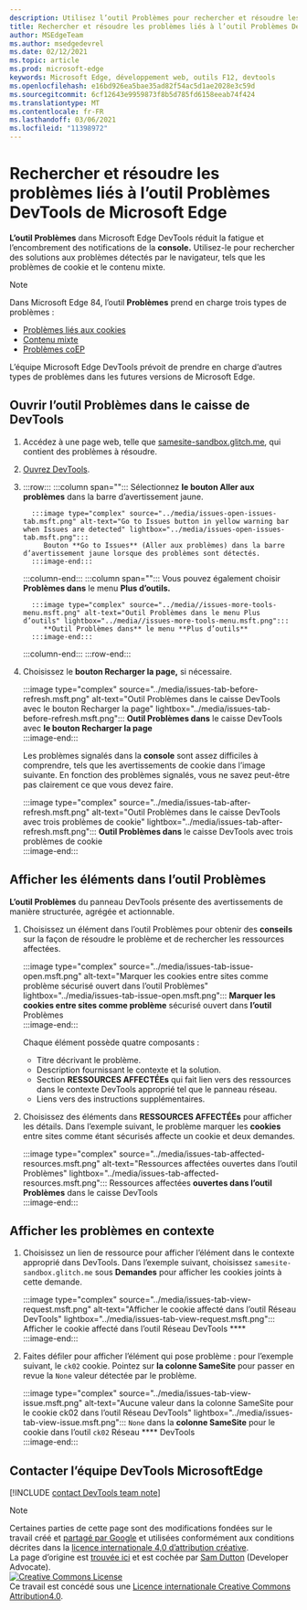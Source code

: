 ```yaml
---
description: Utilisez l’outil Problèmes pour rechercher et résoudre les problèmes liés à votre site web.
title: Rechercher et résoudre les problèmes liés à l’outil Problèmes DevTools de Microsoft Edge
author: MSEdgeTeam
ms.author: msedgedevrel
ms.date: 02/12/2021
ms.topic: article
ms.prod: microsoft-edge
keywords: Microsoft Edge, développement web, outils F12, devtools
ms.openlocfilehash: e16bd926ea5bae35ad82f54ac5d1ae2028e3c59d
ms.sourcegitcommit: 6cf12643e9959873f8b5d785fd6158eeab74f424
ms.translationtype: MT
ms.contentlocale: fr-FR
ms.lasthandoff: 03/06/2021
ms.locfileid: "11398972"
---
```

<!-- Copyright Sam Dutton 

   Licensed under the Apache License, Version 2.0 (the "License");
   you may not use this file except in compliance with the License.
   You may obtain a copy of the License at

       https://www.apache.org/licenses/LICENSE-2.0

   Unless required by applicable law or agreed to in writing, software
   distributed under the License is distributed on an "AS IS" BASIS,
   WITHOUT WARRANTIES OR CONDITIONS OF ANY KIND, either express or implied.
   See the License for the specific language governing permissions and
   limitations under the License.  -->  

# <a name="find-and-fix-problems-with-the-microsoft-edge-devtools-issues-tool"></a>Rechercher et résoudre les problèmes liés à l’outil Problèmes DevTools de Microsoft Edge  

**L’outil Problèmes** dans Microsoft Edge DevTools réduit la fatigue et l’encombrement des notifications de la **console.**  Utilisez-le pour rechercher des solutions aux problèmes détectés par le navigateur, tels que les problèmes de cookie et le contenu mixte.  

> [!NOTE]
> Dans Microsoft Edge 84, l’outil **Problèmes** prend en charge trois types de problèmes :  
> *   [Problèmes liés aux cookies][MDNSameSiteCookies]  
> *   [Contenu mixte][MDNMixedContent]  
> *   [Problèmes coEP][W3CCOEPSpec]
> 
> L’équipe Microsoft Edge DevTools prévoit de prendre en charge d’autres types de problèmes dans les futures versions de Microsoft Edge.  

## <a name="open-the-issues-tool-in-the-devtools-drawer"></a>Ouvrir l’outil Problèmes dans le caisse de DevTools  

1.  Accédez à une page web, telle que [samesite-sandbox.glitch.me][GlitchSamesiteSandbox], qui contient des problèmes à résoudre.  
1.  [Ouvrez DevTools][DevtoolsOpen].  
1.  :::row:::
       :::column span="":::
          Sélectionnez **le bouton Aller aux problèmes** dans la barre d’avertissement jaune.  
          
          :::image type="complex" source="../media/issues-open-issues-tab.msft.png" alt-text="Go to Issues button in yellow warning bar when Issues are detected" lightbox="../media/issues-open-issues-tab.msft.png":::
             Bouton **Go to Issues** (Aller aux problèmes) dans la barre d’avertissement jaune lorsque des problèmes sont détectés.  
          :::image-end:::  
       :::column-end:::
       :::column span="":::
          Vous pouvez également choisir **Problèmes dans** le menu **Plus d’outils.**  
          
          :::image type="complex" source="../media//issues-more-tools-menu.msft.png" alt-text="Outil Problèmes dans le menu Plus d’outils" lightbox="../media//issues-more-tools-menu.msft.png":::
             **Outil Problèmes dans** le menu **Plus d’outils**  
          :::image-end:::  
       :::column-end:::
    :::row-end:::
    
1.  Choisissez le **bouton Recharger la page,** si nécessaire.  
    
    :::image type="complex" source="../media/issues-tab-before-refresh.msft.png" alt-text="Outil Problèmes dans le caisse DevTools avec le bouton Recharger la page" lightbox="../media/issues-tab-before-refresh.msft.png":::
       **Outil Problèmes dans** le caisse DevTools avec **le bouton Recharger la page**  
    :::image-end:::  

    Les problèmes signalés dans la **console** sont assez difficiles à comprendre, tels que les avertissements de cookie dans l’image suivante.  En fonction des problèmes signalés, vous ne savez peut-être pas clairement ce que vous devez faire.  
    
    :::image type="complex" source="../media/issues-tab-after-refresh.msft.png" alt-text="Outil Problèmes dans le caisse DevTools avec trois problèmes de cookie" lightbox="../media/issues-tab-after-refresh.msft.png":::
       **Outil Problèmes dans** le caisse DevTools avec trois problèmes de cookie  
    :::image-end:::  
    
## <a name="view-items-in-the-issues-tool"></a>Afficher les éléments dans l’outil Problèmes  

**L’outil Problèmes** du panneau DevTools présente des avertissements de manière structurée, agrégée et actionnable.  

1.  Choisissez un élément dans l’outil Problèmes pour obtenir des **conseils** sur la façon de résoudre le problème et de rechercher les ressources affectées.  
    
    :::image type="complex" source="../media/issues-tab-issue-open.msft.png" alt-text="Marquer les cookies entre sites comme problème sécurisé ouvert dans l’outil Problèmes" lightbox="../media/issues-tab-issue-open.msft.png":::
       **Marquer les cookies entre sites comme problème** sécurisé ouvert dans **l’outil** Problèmes  
    :::image-end:::  
    
    Chaque élément possède quatre composants :  
    
    *   Titre décrivant le problème.  
    *   Description fournissant le contexte et la solution.  
    *   Section **RESSOURCES AFFECTÉEs** qui fait lien vers des ressources dans le contexte DevTools approprié tel que le panneau réseau.  
    *   Liens vers des instructions supplémentaires.  
    
1.  Choisissez des éléments dans **RESSOURCES AFFECTÉEs** pour afficher les détails.  Dans l’exemple suivant, le problème marquer les **cookies** entre sites comme étant sécurisés affecte un cookie et deux demandes.  
    
    :::image type="complex" source="../media/issues-tab-affected-resources.msft.png" alt-text="Ressources affectées ouvertes dans l’outil Problèmes" lightbox="../media/issues-tab-affected-resources.msft.png":::
       Ressources affectées **ouvertes dans l’outil Problèmes** dans le caisse DevTools  
    :::image-end:::  
    
## <a name="view-issues-in-context"></a>Afficher les problèmes en contexte  

1.  Choisissez un lien de ressource pour afficher l’élément dans le contexte approprié dans DevTools.  Dans l’exemple suivant, choisissez `samesite-sandbox.glitch.me` sous **Demandes** pour afficher les cookies joints à cette demande.  
    
    :::image type="complex" source="../media/issues-tab-view-request.msft.png" alt-text="Afficher le cookie affecté dans l’outil Réseau DevTools" lightbox="../media/issues-tab-view-request.msft.png":::
       Afficher le cookie affecté dans l’outil Réseau DevTools ****  
    :::image-end:::  

1.  Faites défiler pour afficher l’élément qui pose problème : pour l’exemple suivant, le `ck02` cookie.  Pointez sur **la colonne SameSite** pour passer en revue la `None` valeur détectée par le problème.  
    
    :::image type="complex" source="../media/issues-tab-view-issue.msft.png" alt-text="Aucune valeur dans la colonne SameSite pour le cookie ck02 dans l’outil Réseau DevTools" lightbox="../media/issues-tab-view-issue.msft.png":::
       `None` dans la **colonne SameSite** pour le cookie dans l’outil `ck02` Réseau **** DevTools  
    :::image-end:::  

## <a name="getting-in-touch-with-the-microsoft-edge-devtools-team"></a>Contacter l’équipe DevTools MicrosoftEdge  

[!INCLUDE [contact DevTools team note](../includes/contact-devtools-team-note.md)]  

<!-- links -->  

[DevtoolsOpen]: ../open/index.md "Ouvrez Microsoft Edge DevTools | Documents Microsoft"  

[GlitchSamesiteSandbox]: https://samesite-sandbox.glitch.me "Tests de cookie SameSite | Glitch"  

[MDNSameSiteCookies]: https://developer.mozilla.org/docs/Web/HTTP/Headers/Set-Cookie/SameSite "Cookies SameSite | MDN"  
[MDNMixedContent]: https://developer.mozilla.org/docs/Web/Security/Mixed_content "Contenu mixte | MDN"  

[W3CCOEPSpec]: https://wicg.github.io/cross-origin-embedder-policy "Stratégie d’incorporation d’origine croisée | Groupe communautaire Web"  

> [!NOTE]
> Certaines parties de cette page sont des modifications fondées sur le travail créé et [partagé par Google][GoogleSitePolicies] et utilisées conformément aux conditions décrites dans la [licence internationale 4,0 d’attribution créative][CCA4IL].  
> La page d’origine est [trouvée ici](https://developers.google.com/web/tools/chrome-devtools/issues/index) et est cochée par [Sam Dutton][SamDutton] \(Developer Advocate\).  
[![Creative Commons License][CCby4Image]][CCA4IL]  
Ce travail est concédé sous une [Licence internationale Creative Commons Attribution4.0][CCA4IL].  

[CCA4IL]: https://creativecommons.org/licenses/by/4.0  
[CCby4Image]: https://i.creativecommons.org/l/by/4.0/88x31.png  
[GoogleSitePolicies]: https://developers.google.com/terms/site-policies  
[KayceBasques]: https://developers.google.com/web/resources/contributors/kaycebasques  
[SamDutton]: https://developers.google.com/web/resources/contributors/samdutton  
